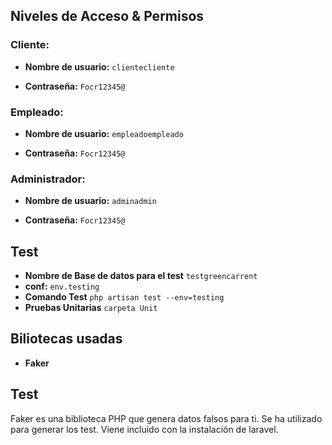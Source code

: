 ## Niveles de Acceso & Permisos


### Cliente:

- **Nombre de usuario:** ``` clientecliente ```

- **Contraseña:** ``` Focr12345@ ```

### Empleado:

- **Nombre de usuario:** ``` empleadoempleado ```

- **Contraseña:** ``` Focr12345@ ```

### Administrador:

- **Nombre de usuario:** ``` adminadmin ```

- **Contraseña:** ``` Focr12345@ ```

## Test
- **Nombre de Base de datos para el test** ``` testgreencarrent ```
- **conf:** ``` env.testing ```
- **Comando Test** ``` php artisan test --env=testing    ```
- **Pruebas Unitarias** ``` carpeta Unit ```

## Biliotecas usadas
- **Faker** 
## Test
Faker es una biblioteca PHP que genera datos falsos para ti. Se ha utilizado para generar los test. Viene incluido con la instalación de laravel.